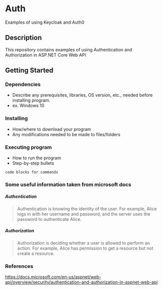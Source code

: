 # Auth

Examples of using Keycloak and Auth0

## Description

This repository contains examples of using Authentication and Authorization in ASP.NET Core Web API

## Getting Started

### Dependencies

* Describe any prerequisites, libraries, OS version, etc., needed before installing program.
* ex. Windows 10

### Installing

* How/where to download your program
* Any modifications needed to be made to files/folders

### Executing program

* How to run the program
* Step-by-step bullets
```
code blocks for commands
```

### Some useful information taken from microsoft docs
##### Authentication
> Authentication is knowing the identity of the user. For example, Alice logs in with her username and password, and the server uses the password to authenticate Alice.

##### Authorization 
> Authorization is deciding whether a user is allowed to perform an action. For example, Alice has permission to get a resource but not create a resource.

### References
https://docs.microsoft.com/en-us/aspnet/web-api/overview/security/authentication-and-authorization-in-aspnet-web-api
